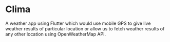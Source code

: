 # Clima
A weather app using Flutter which would use mobile GPS to give live
weather results of particular location or allow us to fetch weather results of any
other location using OpenWeatherMap API.
